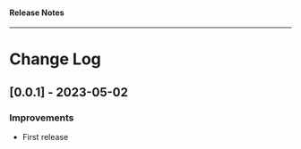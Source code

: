 <h4 class="margin-btm-8">Release Notes</h4>
<hr class="margin-btm-32" />

# Change Log

## [0.0.1] - 2023-05-02

### Improvements

- First release